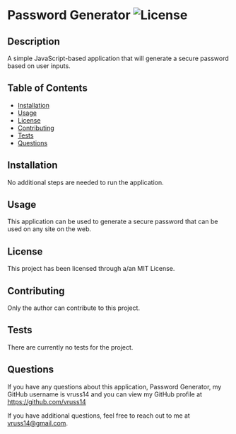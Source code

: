 # Password Generator ![License](https://img.shields.io/badge/License-MIT-yellow.svg)

## Description

A simple JavaScript-based application that will generate a secure password based on user inputs.
            
## Table of Contents

- [Installation](#Installation)
- [Usage](#Usage)
- [License](#License)
- [Contributing](#Contributing)
- [Tests](#Tests)
- [Questions](#Questions)
            
## Installation

No additional steps are needed to run the application.
            
## Usage

This application can be used to generate a secure password that can be used on any site on the web.
            
## License

This project has been licensed through a/an MIT License.
            
## Contributing

Only the author can contribute to this project.
            
## Tests

There are currently no tests for the project.
            
## Questions

If you have any questions about this application, Password Generator, my GitHub username is
vruss14 and you can view my GitHub profile at https://github.com/vruss14

If you have additional questions, feel free to reach out to me at vruss14@gmail.com.
